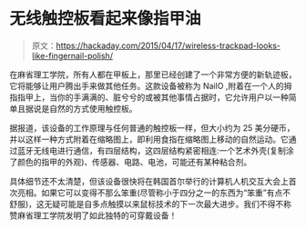 # 无线触控板看起来像指甲油

> 原文：<https://hackaday.com/2015/04/17/wireless-trackpad-looks-like-fingernail-polish/>

在麻省理工学院，所有人都在甲板上，那里已经创建了一个非常方便的新轨迹板，它将能够让用户腾出手来做其他任务。这款设备被称为 NailO ,附着在一个人的拇指指甲上，当你的手满满的、脏兮兮的或被其他事情占据时，它允许用户以一种简单且据说是自然的方式使用触控板。

据报道，该设备的工作原理与任何普通的触控板一样，但大小约为 25 美分硬币，并以这样一种方式附着在缩略图上，即利用食指在缩略图上移动的自然运动。它通过蓝牙无线电进行通信，有四层结构，这四层结构紧密相连:一个艺术外壳(复制涂了颜色的指甲的外观)、传感器、电路、电池，可能还有某种粘合剂。

具体细节还不太清楚，但该设备很快将在韩国首尔举行的计算机人机交互大会上首次亮相。如果它可以变得不那么笨重(尽管称小于四分之一的东西为“笨重”有点不舒服)，这无疑可能是自多点触摸以来鼠标技术的下一次最大进步。我们不得不称赞麻省理工学院发明了如此独特的可穿戴设备！